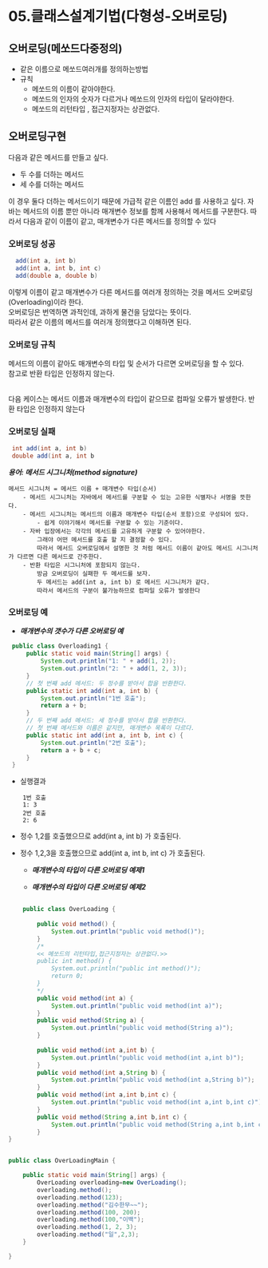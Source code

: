 # 05.클래스설계기법(다형성-오버로딩)

## 오버로딩(메쏘드다중정의)
  - 같은 이름으로 메쏘드여러개를 정의하는방법
  - 규칙
     + 메쏘드의 이름이 같아야한다.
     + 메쏘드의 인자의 숫자가 다르거나 메쏘드의 인자의 타입이 달라야한다.
     + 메쏘드의 리턴타입 , 접근지정자는 상관없다.

 ## 오버로딩구현
 다음과 같은 메서드를 만들고 싶다.
  - 두 수를 더하는 메서드
  - 세 수를 더하는 메서드  

 이 경우 둘다 더하는 메서드이기 때문에 가급적 같은 이름인 add 를 사용하고 싶다.
 자바는 메서드의 이름 뿐만 아니라 매개변수 정보를 함께 사용해서 메서드를 구분한다.
 따라서 다음과 같이 이름이 같고, 매개변수가 다른 메서드를 정의할 수 있다
  ### 오버로딩 성공
  ```java
	add(int a, int b)
	add(int a, int b, int c)
	add(double a, double b)

  ```
   이렇게 이름이 같고 매개변수가 다른 메서드를 여러개 정의하는 것을 메서드 오버로딩(Overloading)이라 한다.<br>
   오버로딩은 번역하면 과적인데, 과하게 물건을 담았다는 뜻이다.<br> 
   따라서 같은 이름의 메서드를 여러개 정의했다고 이해하면 된다.

  ### 오버로딩 규칙
  메서드의 이름이 같아도 매개변수의 타입 및 순서가 다르면 오버로딩을 할 수 있다.<br> 
  참고로 반환 타입은 인정하지 않는다.<br><br>

  다음 케이스는 메서드 이름과 매개변수의 타입이 같으므로 컴파일 오류가 발생한다. 반환 타입은 인정하지 않는다
  ### 오버로딩 실패
   ```java
	int add(int a, int b)
	double add(int a, int b

   ```

***용어: 메서드 시그니처(method signature)***
```
메서드 시그니처 = 메서드 이름 + 매개변수 타입(순서)
	- 메서드 시그니처는 자바에서 메서드를 구분할 수 있는 고유한 식별자나 서명을 뜻한다. 	
	- 메서드 시그니처는 메서드의 이름과 매개변수 타입(순서 포함)으로 구성되어 있다.
        - 쉽게 이야기해서 메서드를 구분할 수 있는 기준이다.  
	- 자바 입장에서는 각각의 메서드를 고유하게 구분할 수 있어야한다.
		그래야 어떤 메서드를 호출 할 지 결정할 수 있다.
 		따라서 메서드 오버로딩에서 설명한 것 처럼 메서드 이름이 같아도 메서드 시그니처가 다르면 다른 메서드로 간주한다.
	- 반환 타입은 시그니처에 포함되지 않는다.
		방금 오버로딩이 실패한 두 메서드를 보자. 
		두 메서드는 add(int a, int b) 로 메서드 시그니처가 같다.
		따라서 메서드의 구분이 불가능하므로 컴파일 오류가 발생한다
 ```
 ### 오버로딩 예
   - ***매개변수의 갯수가 다른 오버로딩 예***

   ```java
	public class Overloading1 {
		public static void main(String[] args) {
			System.out.println("1: " + add(1, 2));
			System.out.println("2: " + add(1, 2, 3));
		}
		// 첫 번째 add 메서드: 두 정수를 받아서 합을 반환한다.
		public static int add(int a, int b) {
			System.out.println("1번 호출");
			return a + b;
		}
		// 두 번째 add 메서드: 세 정수를 받아서 합을 반환한다.
		// 첫 번째 메서드와 이름은 같지만, 매개변수 목록이 다르다.
		public static int add(int a, int b, int c) {
			System.out.println("2번 호출");
			return a + b + c;
		}
	}
   ```
   - 실행결과     
```
	1번 호출
	1: 3
	2번 호출
	2: 6
```

 - 정수 1,2를 호출했으므로 add(int a, int b) 가 호출된다.
 - 정수 1,2,3을 호출했으므로 add(int a, int b, int c) 가 호출된다.
      
   - ***매개변수의 타입이 다른 오버로딩 예제1***
     
   - ***매개변수의 타입이 다른 오버로딩 예제2***





 
```java

	public class OverLoading {
		
		public void method() {
			System.out.println("public void method()");
		}
		/*
		<< 메쏘드의 리턴타입,접근지정자는 상관없다.>>
		public int method() {
			System.out.println("public int method()");
			return 0;
		}
		*/
		public void method(int a) {
			System.out.println("public void method(int a)");
		}
		public void method(String a) {
			System.out.println("public void method(String a)");
		}
		
		public void method(int a,int b) {
			System.out.println("public void method(int a,int b)");
		}
		public void method(int a,String b) {
			System.out.println("public void method(int a,String b)");
		}
		public void method(int a,int b,int c) {
			System.out.println("public void method(int a,int b,int c)");
		}
		public void method(String a,int b,int c) {
			System.out.println("public void method(String a,int b,int c)");
		}
}


public class OverLoadingMain {

	public static void main(String[] args) {
		OverLoading overloading=new OverLoading();
		overloading.method();
		overloading.method(123);
		overloading.method("김수한무~~");
		overloading.method(100, 200);
		overloading.method(100,"이백");
		overloading.method(1, 2, 3);
		overloading.method("일",2,3);
	}

}

	
```
